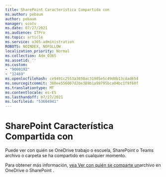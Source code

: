 ```yaml
---
title: SharePoint Característica Compartida con
ms.author: pebaum
author: pebaum
manager: scotv
ms.date: 07/27/2021
ms.audience: ITPro
ms.topic: article
ms.service: o365-administration
ROBOTS: NOINDEX, NOFOLLOW
localization_priority: Normal
ms.collection: Adm_O365
ms.assetid: ''
ms.custom:
- "9000192"
- "12469"
ms.openlocfilehash: ce9491c2553a3658ac31905e5c49d0b13cdad654
ms.sourcegitcommit: 380ee556007d2be389b1a99795bca04bc1f9f60f
ms.translationtype: MT
ms.contentlocale: es-ES
ms.lasthandoff: 07/27/2021
ms.locfileid: "53604941"
---
```

# <a name="sharepoint-shared-with-feature"></a>SharePoint Característica Compartida con

Puede ver con quién se OneDrive trabajo o escuela, SharePoint o Teams archivo o carpeta se ha compartido en cualquier momento.

Para obtener más información, [vea Ver con quién se comparte un](https://support.microsoft.com/office/see-who-a-file-is-shared-with-in-onedrive-or-sharepoint-51bb79a9-b696-410d-a7a7-c320e541272d)archivo en OneDrive o SharePoint .